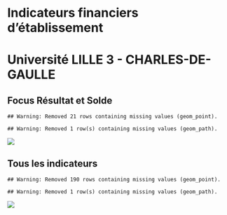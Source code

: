 Indicateurs financiers d’établissement
================

# Université LILLE 3 - CHARLES-DE-GAULLE

## Focus Résultat et Solde

    ## Warning: Removed 21 rows containing missing values (geom_point).

    ## Warning: Removed 1 row(s) containing missing values (geom_path).

![](université_lille_3___charles_de_gaulle_files/figure-gfm/etab.focus-1.png)<!-- -->

## Tous les indicateurs

    ## Warning: Removed 190 rows containing missing values (geom_point).

    ## Warning: Removed 1 row(s) containing missing values (geom_path).

![](université_lille_3___charles_de_gaulle_files/figure-gfm/etab-1.png)<!-- -->
